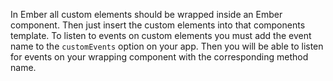 In Ember all custom elements should be wrapped inside an Ember component. Then just insert the custom elements into that components template. To listen to events on custom elements you must add the event name to the `customEvents` option on your app. Then you will be able to listen for events on your wrapping component with the corresponding method name.